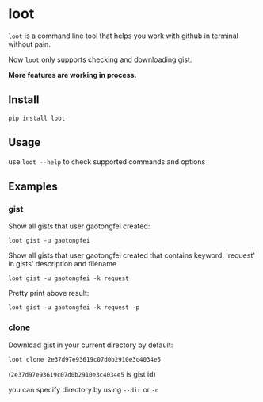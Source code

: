 # loot

`loot` is a command line tool that helps you work with github in terminal without pain.

Now `loot` only supports checking and downloading gist.

**More features are working in process.**

## Install

```
pip install loot
```

## Usage

use `loot --help` to check supported commands and options

## Examples

### gist

Show all gists that user gaotongfei created:

```
loot gist -u gaotongfei
```

Show all gists that user gaotongfei created that contains keyword: 'request' in gists' description and filename

```
loot gist -u gaotongfei -k request
```

Pretty print above result:

```
loot gist -u gaotongfei -k request -p
```

### clone

Download gist in your current directory by default:
```
loot clone 2e37d97e93619c07d0b2910e3c4034e5
```

(`2e37d97e93619c07d0b2910e3c4034e5` is gist id)

you can specify directory by using `--dir` or `-d`
